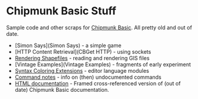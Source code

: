 # Chipmunk Basic Stuff

Sample code and other scraps for [Chipmunk Basic](http://www.nicholson.com/rhn/basic/). All pretty old and out of date.

- [Simon Says](Simon Says) - a simple game
- [HTTP Content Retrieval](CBGet HTTP) - using sockets
- [Rendering Shapefiles](Shapefiles) - reading and rendering GIS files
- [Vintage Examples](Vintage Examples) - fragments of early experiment
- [Syntax Coloring Extensions](Highlighting) - editor language modules
- [Command notes](commandnotes.md) - info on (then) undocumented commands
- [HTML documentation](cbasdox) - Framed cross-referenced version of (out of date) Chipmunk Basic documentation.
